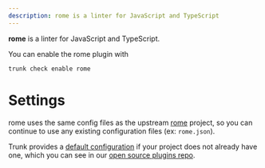```yaml
---
description: rome is a linter for JavaScript and TypeScript
---
```


**rome** is a linter for JavaScript and TypeScript.

You can enable the rome plugin with

```shell
trunk check enable rome
```

# Settings

rome uses the same config files as the
upstream [rome](https://github.com/rome/tools#readme) project, so you can continue to use any
existing configuration files (ex: `rome.json`).
    

Trunk provides a [default configuration](https://github.com/trunk-io/plugins/tree/main/linters/rome) if your project does not already have one,
which you can see in our [open source plugins repo](https://github.com/trunk-io/plugins/tree/main).

